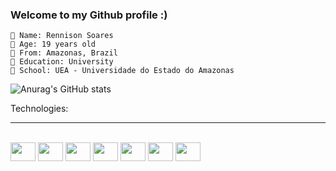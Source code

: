 ### Welcome to my Github profile :)
	🧑 Name: Rennison Soares
	🌴 Age: 19 years old
	🌇 From: Amazonas, Brazil
	🎒 Education: University
	🏫 School: UEA - Universidade do Estado do Amazonas

![Anurag's GitHub stats](https://github-readme-stats.vercel.app/api?username=Rennysoares&show_icons=true&theme=synthwave&border_radius=10)

<div>
	<p>Technologies:</p>
	<hr>
</div>

<div style="display='inline-block'"><br>
	<img align='center' height='30' width='40' src="https://cdn.jsdelivr.net/gh/devicons/devicon/icons/html5/html5-original.svg">
	<img align='center' height='30' width='40' src="https://cdn.jsdelivr.net/gh/devicons/devicon/icons/css3/css3-original.svg">
	<img align='center' height='30' width='40' src="https://cdn.jsdelivr.net/gh/devicons/devicon/icons/javascript/javascript-original.svg">
	<img align='center' height='30' width='40' src="https://cdn.jsdelivr.net/gh/devicons/devicon/icons/react/react-original.svg">
	<img align='center' height='30' width='40' src="https://cdn.jsdelivr.net/gh/devicons/devicon/icons/sqlite/sqlite-original.svg">
	<img align='center' height='30' width='40' src="https://cdn.jsdelivr.net/gh/devicons/devicon/icons/mysql/mysql-original.svg">
	<img align='center' height='30' width='40' src="https://cdn.jsdelivr.net/gh/devicons/devicon/icons/python/python-original.svg">
</div>
